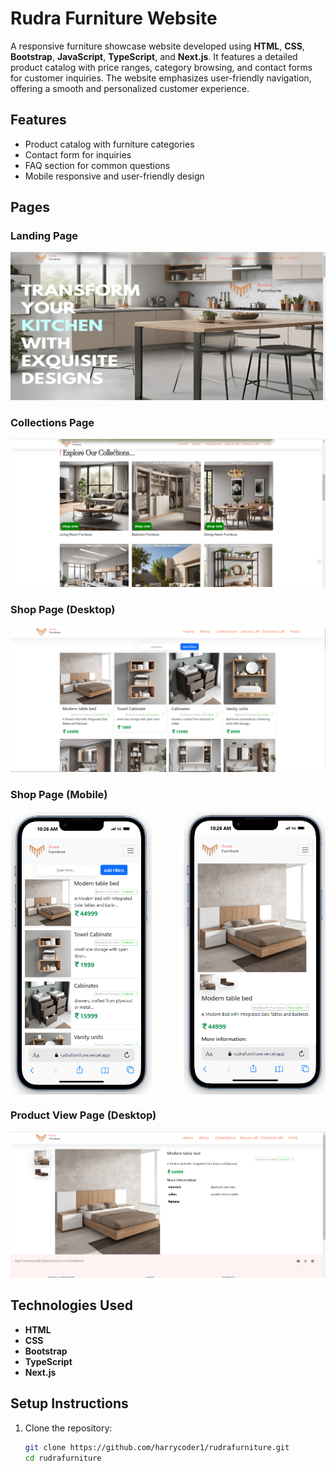 # Rudra Furniture Website

A responsive furniture showcase website developed using **HTML**, **CSS**, **Bootstrap**, **JavaScript**, **TypeScript**, and **Next.js**. It features a detailed product catalog with price ranges, category browsing, and contact forms for customer inquiries. The website emphasizes user-friendly navigation, offering a smooth and personalized customer experience.

## Features

- Product catalog with furniture categories
- Contact form for inquiries
- FAQ section for common questions
- Mobile responsive and user-friendly design

## Pages

### Landing Page
![Landing Page](images/home.png)

### Collections Page
![Collections Page](images/collections.png)

### Shop Page (Desktop)
![Shop Page Desktop](images/shopepage.png)

### Shop Page (Mobile)
<div style="display: flex; justify-content: space-between;">
  <img src="images/shopeM.png" alt="Shop Page Mobile" style="width: 45%; height: auto;">
  <img src="images/productM.png" alt="Product View Page Mobile" style="width: 45%; height: auto;">
</div>

### Product View Page (Desktop)
![Product View Page Desktop](images/productView.png)



## Technologies Used

- **HTML**
- **CSS**
- **Bootstrap**
- **TypeScript**
- **Next.js**

## Setup Instructions

1. Clone the repository:

   ```bash
   git clone https://github.com/harrycoder1/rudrafurniture.git
   cd rudrafurniture
